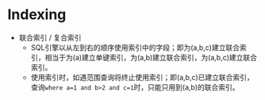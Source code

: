 # Indexing

- 联合索引 / 复合索引
  - SQL引擎以从左到右的顺序使用索引中的字段；即为(a,b,c)建立联合索引，相当于为(a)建立单键索引，为(a,b)建立联合索引，为(a,b,c)建立联合索引。
  - 使用索引时，如遇范围查询将终止使用索引；即(a,b,c)已建立联合索引，查询`where a=1 and b>2 and c=1`时，只能只用到(a,b)的联合索引。
